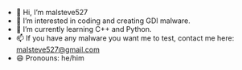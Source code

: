 - 👋 Hi, I’m malsteve527
- 👀 I’m interested in coding and creating GDI malware.
- 🌱 I’m currently learning C++ and Python. 
- 📫 If you have any malware you want me to test, contact me here: malsteve527@gmail.com
- 😄 Pronouns: he/him


<!---
Malsteve527/Malsteve527 is a ✨ special ✨ repository because its `README.md` (this file) appears on your GitHub profile.
You can click the Preview link to take a look at your changes.
--->
